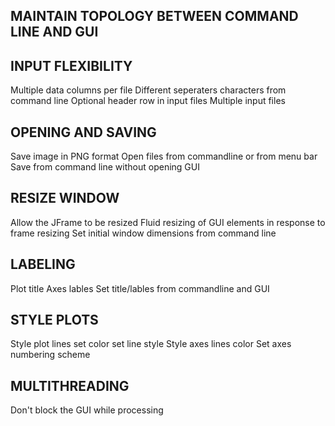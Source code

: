 ## MAINTAIN TOPOLOGY BETWEEN COMMAND LINE AND GUI

## INPUT FLEXIBILITY

Multiple data columns per file
Different seperaters characters from command line
Optional header row in input files
Multiple input files

## OPENING AND SAVING

Save image in PNG format
Open files from commandline or from menu bar
Save from command line without opening GUI

## RESIZE WINDOW

Allow the JFrame to be resized
Fluid resizing of GUI elements in response to frame resizing
Set initial window dimensions from command line

## LABELING

Plot title
Axes lables
Set title/lables from commandline and GUI

## STYLE PLOTS

Style plot lines set color set line style
Style axes lines color
Set axes numbering scheme

## MULTITHREADING

Don't block the GUI while processing
